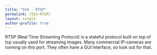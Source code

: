 ```yaml
---
title: "554 - RTSP"
permalink: /554-RTSP/
layout: single
author-profile: true
---
```


RTSP (Real Time Streaming Protocol) is a stateful protocol built on top of tcp usually used for streaming images. Many commercial IP-cameras are running on this port. They often have a GUI interface, so look out for that.

